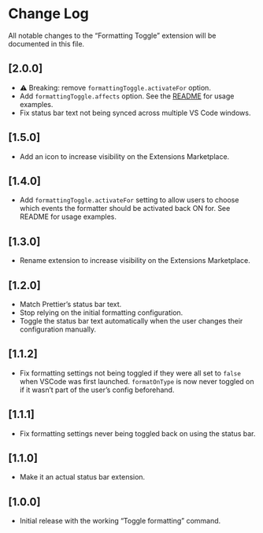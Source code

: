 # Change Log

All notable changes to the “Formatting Toggle” extension will be documented in this file.

## [2.0.0]

- ⚠️ Breaking: remove `formattingToggle.activateFor` option.
- Add `formattingToggle.affects` option. See the [README](./README.md) for usage examples.
- Fix status bar text not being synced across multiple VS Code windows.

## [1.5.0]

- Add an icon to increase visibility on the Extensions Marketplace.

## [1.4.0]

- Add `formattingToggle.activateFor` setting to allow users to choose which events the formatter should be activated back ON for. See README for usage examples.

## [1.3.0]

- Rename extension to increase visibility on the Extensions Marketplace.

## [1.2.0]

- Match Prettier’s status bar text.
- Stop relying on the initial formatting configuration.
- Toggle the status bar text automatically when the user changes their configuration manually.

## [1.1.2]

- Fix formatting settings not being toggled if they were all set to `false` when VSCode was first launched. `formatOnType` is now never toggled on if it wasn’t part of the user’s config beforehand.

## [1.1.1]

- Fix formatting settings never being toggled back on using the status bar.

## [1.1.0]

- Make it an actual status bar extension.

## [1.0.0]

- Initial release with the working “Toggle formatting” command.
